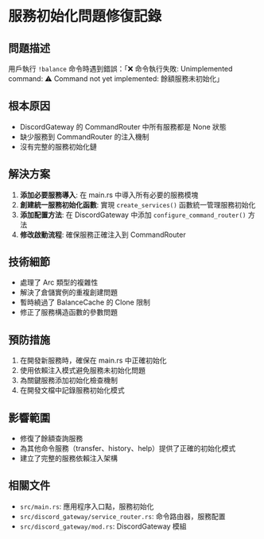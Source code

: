 # 服務初始化問題修復記錄

## 問題描述
用戶執行 `!balance` 命令時遇到錯誤：「❌ 命令執行失敗: Unimplemented command: ⚠️ Command not yet implemented: 餘額服務未初始化」

## 根本原因
- DiscordGateway 的 CommandRouter 中所有服務都是 None 狀態
- 缺少服務到 CommandRouter 的注入機制
- 沒有完整的服務初始化鏈

## 解決方案
1. **添加必要服務導入**: 在 main.rs 中導入所有必要的服務模塊
2. **創建統一服務初始化函數**: 實現 `create_services()` 函數統一管理服務初始化
3. **添加配置方法**: 在 DiscordGateway 中添加 `configure_command_router()` 方法
4. **修改啟動流程**: 確保服務正確注入到 CommandRouter

## 技術細節
- 處理了 Arc<T> 類型的複雜性
- 解決了倉儲實例的重複創建問題
- 暫時繞過了 BalanceCache 的 Clone 限制
- 修正了服務構造函數的參數問題

## 預防措施
1. 在開發新服務時，確保在 main.rs 中正確初始化
2. 使用依賴注入模式避免服務未初始化問題
3. 為關鍵服務添加初始化檢查機制
4. 在開發文檔中記錄服務初始化模式

## 影響範圍
- 修復了餘額查詢服務
- 為其他命令服務（transfer、history、help）提供了正確的初始化模式
- 建立了完整的服務依賴注入架構

## 相關文件
- `src/main.rs`: 應用程序入口點，服務初始化
- `src/discord_gateway/service_router.rs`: 命令路由器，服務配置
- `src/discord_gateway/mod.rs`: DiscordGateway 模組